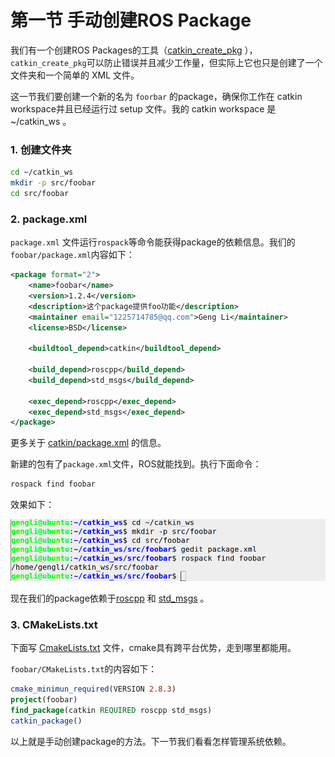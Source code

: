 # 第一节 手动创建ROS Package

我们有一个创建ROS Packages的工具（[catkin_create_pkg](http://wiki.ros.org/catkin/commands/catkin_create_pkg) ），`catkin_create_pkg`可以防止错误并且减少工作量，但实际上它也只是创建了一个文件夹和一个简单的 XML 文件。

这一节我们要创建一个新的名为 `foorbar` 的package，确保你工作在 catkin workspace并且已经运行过 setup 文件。我的 catkin workspace 是 ~/catkin_ws 。

### 1. 创建文件夹

```bash
cd ~/catkin_ws
mkdir -p src/foobar
cd src/foobar
```

### 2.  package.xml

`package.xml` 文件运行`rospack`等命令能获得package的依赖信息。我们的 `foobar/package.xml`内容如下：

```xml
<package format="2">
	<name>foobar</name>
    <version>1.2.4</version>
    <description>这个package提供foo功能</description>
    <maintainer email="1225714785@qq.com">Geng Li</maintainer>
    <license>BSD</license>
    
    <buildtool_depend>catkin</buildtool_depend>
    
    <build_depend>roscpp</build_depend>
    <build_depend>std_msgs</build_depend>
    
    <exec_depend>roscpp</exec_depend>
    <exec_depend>std_msgs</exec_depend>
</package>
```

更多关于 [catkin/package.xml](http://wiki.ros.org/catkin/package.xml) 的信息。

新建的包有了`package.xml`文件，ROS就能找到。执行下面命令：

```bash
rospack find foobar
```

效果如下：

![](../images/ros_create_pkg.png)

现在我们的package依赖于[roscpp](http://wiki.ros.org/roscpp) 和 [std_msgs](http://wiki.ros.org/std_msgs) 。

### 3. CMakeLists.txt

下面写 [CmakeLists.txt](http://wiki.ros.org/CMakeLists) 文件，cmake具有跨平台优势，走到哪里都能用。

`foobar/CMakeLists.txt`的内容如下：

```cmake
cmake_minimun_required(VERSION 2.8.3)
project(foobar)
find_package(catkin REQUIRED roscpp std_msgs)
catkin_package()
```



以上就是手动创建package的方法。下一节我们看看怎样管理系统依赖。